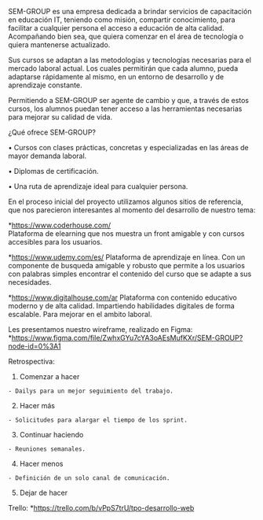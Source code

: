 
SEM-GROUP es una empresa dedicada a brindar servicios de capacitación en educación IT, teniendo como misión, compartir conocimiento, para facilitar a cualquier persona el acceso a educación de alta calidad. Acompañando bien sea, que quiera comenzar en el área de tecnología o quiera mantenerse actualizado.

Sus cursos se adaptan a las metodologías y tecnologías necesarias para el mercado laboral actual. Los cuales permitirán que cada alumno, pueda adaptarse rápidamente al mismo, en un entorno de desarrollo y de aprendizaje constante. 

Permitiendo a SEM-GROUP ser agente de cambio y que, a través de estos cursos, los alumnos puedan tener acceso a las herramientas necesarias para mejorar su calidad de vida.

¿Qué ofrece SEM-GROUP?

•	Cursos con clases prácticas, concretas y especializadas en las áreas de mayor demanda laboral.

•	Diplomas de certificación.

•	Una ruta de aprendizaje ideal para cualquier persona.


En el proceso inicial del proyecto utilizamos algunos sitios de referencia, que nos parecieron interesantes al momento del desarrollo de nuestro tema:

  *https://www.coderhouse.com/  
   Plataforma de elearning que nos muestra un front amigable y con cursos accesibles para los usuarios.

  *https://www.udemy.com/es/
  Plataforma de aprendizaje en línea. Con un componente de busqueda amigable y robusto que permite a los usuarios con palabras simples encontrar el contenido del curso que se adapte a sus necesidades.

  *https://www.digitalhouse.com/ar
  Plataforma con contenido educativo moderno y de alta calidad. Impartiendo habilidades digitales de forma escalable. Para mejorar en el ambito laboral.
  
Les presentamos nuestro wireframe, realizado en Figma: 
  *https://www.figma.com/file/ZwhxGYu7cYA3oAEsMufKXr/SEM-GROUP?node-id=0%3A1
  
Retrospectiva: 

  1. Comenzar a hacer

    - Dailys para un mejor seguimiento del trabajo.

  2. Hacer más

    - Solicitudes para alargar el tiempo de los sprint.

  3. Continuar haciendo

    - Reuniones semanales.

  4. Hacer menos

    - Definición de un solo canal de comunicación.

  5. Dejar de hacer

    
Trello:
  *https://trello.com/b/vPpS7trU/tpo-desarrollo-web
    
    
